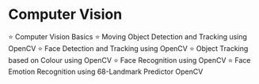 # Computer Vision

⭐ Computer Vision Basics
⭐ Moving Object Detection and Tracking using OpenCV
⭐ Face Detection and Tracking using OpenCV
⭐ Object Tracking based on Colour using OpenCV
⭐ Face Recognition using OpenCV
⭐ Face Emotion Recognition using 68-Landmark Predictor OpenCV
